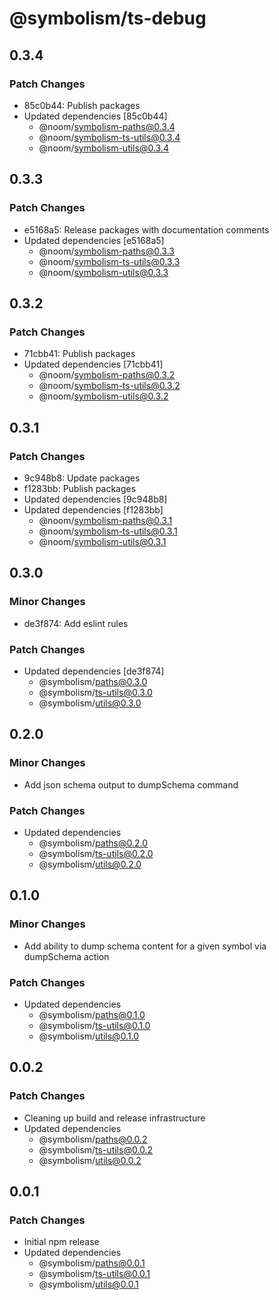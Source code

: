 # @symbolism/ts-debug

## 0.3.4

### Patch Changes

- 85c0b44: Publish packages
- Updated dependencies [85c0b44]
  - @noom/symbolism-paths@0.3.4
  - @noom/symbolism-ts-utils@0.3.4
  - @noom/symbolism-utils@0.3.4

## 0.3.3

### Patch Changes

- e5168a5: Release packages with documentation comments
- Updated dependencies [e5168a5]
  - @noom/symbolism-paths@0.3.3
  - @noom/symbolism-ts-utils@0.3.3
  - @noom/symbolism-utils@0.3.3

## 0.3.2

### Patch Changes

- 71cbb41: Publish packages
- Updated dependencies [71cbb41]
  - @noom/symbolism-paths@0.3.2
  - @noom/symbolism-ts-utils@0.3.2
  - @noom/symbolism-utils@0.3.2

## 0.3.1

### Patch Changes

- 9c948b8: Update packages
- f1283bb: Publish packages
- Updated dependencies [9c948b8]
- Updated dependencies [f1283bb]
  - @noom/symbolism-paths@0.3.1
  - @noom/symbolism-ts-utils@0.3.1
  - @noom/symbolism-utils@0.3.1

## 0.3.0

### Minor Changes

- de3f874: Add eslint rules

### Patch Changes

- Updated dependencies [de3f874]
  - @symbolism/paths@0.3.0
  - @symbolism/ts-utils@0.3.0
  - @symbolism/utils@0.3.0

## 0.2.0

### Minor Changes

- Add json schema output to dumpSchema command

### Patch Changes

- Updated dependencies
  - @symbolism/paths@0.2.0
  - @symbolism/ts-utils@0.2.0
  - @symbolism/utils@0.2.0

## 0.1.0

### Minor Changes

- Add ability to dump schema content for a given symbol via dumpSchema action

### Patch Changes

- Updated dependencies
  - @symbolism/paths@0.1.0
  - @symbolism/ts-utils@0.1.0
  - @symbolism/utils@0.1.0

## 0.0.2

### Patch Changes

- Cleaning up build and release infrastructure
- Updated dependencies
  - @symbolism/paths@0.0.2
  - @symbolism/ts-utils@0.0.2
  - @symbolism/utils@0.0.2

## 0.0.1

### Patch Changes

- Initial npm release
- Updated dependencies
  - @symbolism/paths@0.0.1
  - @symbolism/ts-utils@0.0.1
  - @symbolism/utils@0.0.1
